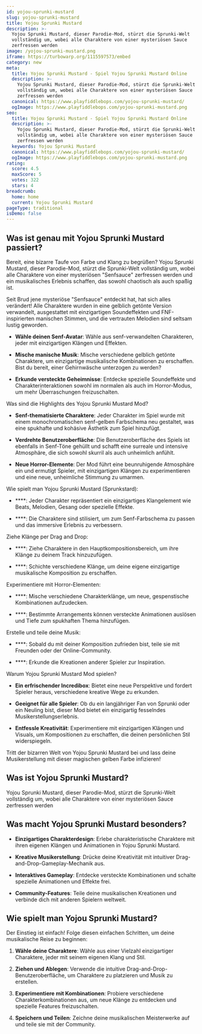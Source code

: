 ```yaml
---
id: yojou-sprunki-mustard
slug: yojou-sprunki-mustard
title: Yojou Sprunki Mustard
description: >-
  Yojou Sprunki Mustard, dieser Parodie-Mod, stürzt die Sprunki-Welt
  vollständig um, wobei alle Charaktere von einer mysteriösen Sauce
  zerfressen werden
image: /yojou-sprunki-mustard.png
iframe: https://turbowarp.org/1115597573/embed
category: new
meta:
  title: Yojou Sprunki Mustard - Spiel Yojou Sprunki Mustard Online
  description: >-
    Yojou Sprunki Mustard, dieser Parodie-Mod, stürzt die Sprunki-Welt
    vollständig um, wobei alle Charaktere von einer mysteriösen Sauce
    zerfressen werden
  canonical: https://www.playfiddlebops.com/yojou-sprunki-mustard/
  ogImage: https://www.playfiddlebops.com/yojou-sprunki-mustard.png
seo:
  title: Yojou Sprunki Mustard - Spiel Yojou Sprunki Mustard Online
  description: >-
    Yojou Sprunki Mustard, dieser Parodie-Mod, stürzt die Sprunki-Welt
    vollständig um, wobei alle Charaktere von einer mysteriösen Sauce
    zerfressen werden
  keywords: Yojou Sprunki Mustard
  canonical: https://www.playfiddlebops.com/yojou-sprunki-mustard/
  ogImage: https://www.playfiddlebops.com/yojou-sprunki-mustard.png
rating:
  score: 4.5
  maxScore: 5
  votes: 322
  stars: 4
breadcrumb:
  home: home
  current: Yojou Sprunki Mustard
pageType: traditional
isDemo: false
---
```


## Was ist genau mit Yojou Sprunki Mustard passiert?

Bereit, eine bizarre Taufe von Farbe und Klang zu begrüßen? Yojou Sprunki Mustard, dieser Parodie-Mod, stürzt die Sprunki-Welt vollständig um, wobei alle Charaktere von einer mysteriösen "Senfsauce" zerfressen werden und ein musikalisches Erlebnis schaffen, das sowohl chaotisch als auch spaßig ist.

Seit Brud jene mysteriöse "Senfsauce" entdeckt hat, hat sich alles verändert! Alle Charaktere wurden in eine gelblich getönte Version verwandelt, ausgestattet mit einzigartigen Soundeffekten und FNF-inspirierten manischen Stimmen, und die vertrauten Melodien sind seltsam lustig geworden.

- **Wähle deinen Senf-Avatar**: Wähle aus senf-verwandelten Charakteren, jeder mit einzigartigen Klängen und Effekten.

- **Mische manische Musik**: Mische verschiedene gelblich getönte Charaktere, um einzigartige musikalische Kombinationen zu erschaffen. Bist du bereit, einer Gehirnwäsche unterzogen zu werden?

- **Erkunde versteckte Geheimnisse**: Entdecke spezielle Soundeffekte und Charakterinteraktionen sowohl im normalen als auch im Horror-Modus, um mehr Überraschungen freizuschalten.

Was sind die Highlights des Yojou Sprunki Mustard Mod?

- **Senf-thematisierte Charaktere**: Jeder Charakter im Spiel wurde mit einem monochromatischen senf-gelben Farbschema neu gestaltet, was eine spukhafte und kohäsive Ästhetik zum Spiel hinzufügt.

- **Verdrehte Benutzeroberfläche**: Die Benutzeroberfläche des Spiels ist ebenfalls in Senf-Töne gehüllt und schafft eine surreale und intensive Atmosphäre, die sich sowohl skurril als auch unheimlich anfühlt.

- **Neue Horror-Elemente**: Der Mod führt eine beunruhigende Atmosphäre ein und ermutigt Spieler, mit einzigartigen Klängen zu experimentieren und eine neue, unheimliche Stimmung zu umarmen.

Wie spielt man Yojou Sprunki Mustard (Sprunkstard):

- ****: Jeder Charakter repräsentiert ein einzigartiges Klangelement wie Beats, Melodien, Gesang oder spezielle Effekte.

- ****: Die Charaktere sind stilisiert, um zum Senf-Farbschema zu passen und das immersive Erlebnis zu verbessern.

Ziehe Klänge per Drag and Drop:

- ****: Ziehe Charaktere in den Hauptkompositionsbereich, um ihre Klänge zu deinem Track hinzuzufügen.

- ****: Schichte verschiedene Klänge, um deine eigene einzigartige musikalische Komposition zu erschaffen.

Experimentiere mit Horror-Elementen:

- ****: Mische verschiedene Charakterklänge, um neue, gespenstische Kombinationen aufzudecken.

- ****: Bestimmte Arrangements können versteckte Animationen auslösen und Tiefe zum spukhaften Thema hinzufügen.

Erstelle und teile deine Musik:

- ****: Sobald du mit deiner Komposition zufrieden bist, teile sie mit Freunden oder der Online-Community.

- ****: Erkunde die Kreationen anderer Spieler zur Inspiration.

Warum Yojou Sprunki Mustard Mod spielen?

- **Ein erfrischender Incredibox**: Bietet eine neue Perspektive und fordert Spieler heraus, verschiedene kreative Wege zu erkunden.

- **Geeignet für alle Spieler**: Ob du ein langjähriger Fan von Sprunki oder ein Neuling bist, dieser Mod bietet ein einzigartig fesselndes Musikerstellungserlebnis.

- **Entfessle Kreativität**: Experimentiere mit einzigartigen Klängen und Visuals, um Kompositionen zu erschaffen, die deinen persönlichen Stil widerspiegeln.

Tritt der bizarren Welt von Yojou Sprunki Mustard bei und lass deine Musikerstellung mit dieser magischen gelben Farbe infizieren!

## Was ist Yojou Sprunki Mustard?

Yojou Sprunki Mustard, dieser Parodie-Mod, stürzt die Sprunki-Welt vollständig um, wobei alle Charaktere von einer mysteriösen Sauce zerfressen werden

## Was macht Yojou Sprunki Mustard besonders?

- **Einzigartiges Charakterdesign**: Erlebe charakteristische Charaktere mit ihren eigenen Klängen und Animationen in Yojou Sprunki Mustard.

- **Kreative Musikerstellung**: Drücke deine Kreativität mit intuitiver Drag-and-Drop-Gameplay-Mechanik aus.

- **Interaktives Gameplay**: Entdecke versteckte Kombinationen und schalte spezielle Animationen und Effekte frei.

- **Community-Features**: Teile deine musikalischen Kreationen und verbinde dich mit anderen Spielern weltweit.

## Wie spielt man Yojou Sprunki Mustard?

Der Einstieg ist einfach! Folge diesen einfachen Schritten, um deine musikalische Reise zu beginnen:

1. **Wähle deine Charaktere**: Wähle aus einer Vielzahl einzigartiger Charaktere, jeder mit seinem eigenen Klang und Stil.

1. **Ziehen und Ablegen**: Verwende die intuitive Drag-and-Drop-Benutzeroberfläche, um Charaktere zu platzieren und Musik zu erstellen.

1. **Experimentiere mit Kombinationen**: Probiere verschiedene Charakterkombinationen aus, um neue Klänge zu entdecken und spezielle Features freizuschalten.

1. **Speichern und Teilen**: Zeichne deine musikalischen Meisterwerke auf und teile sie mit der Community.